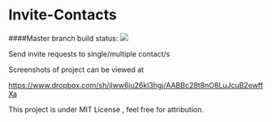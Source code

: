 Invite-Contacts
===============
####Master branch build status: 
![](https://travis-ci.org/savana10/Invite-Contacts/?branch=master)


Send invite requests to single/multiple contact/s

Screenshots of project can be viewed at

https://www.dropbox.com/sh/jlww6ju26kl3hgj/AABBc28t8nO8LuJcuB2ewffXa


This project is under MIT License , feel free for attribution. 
